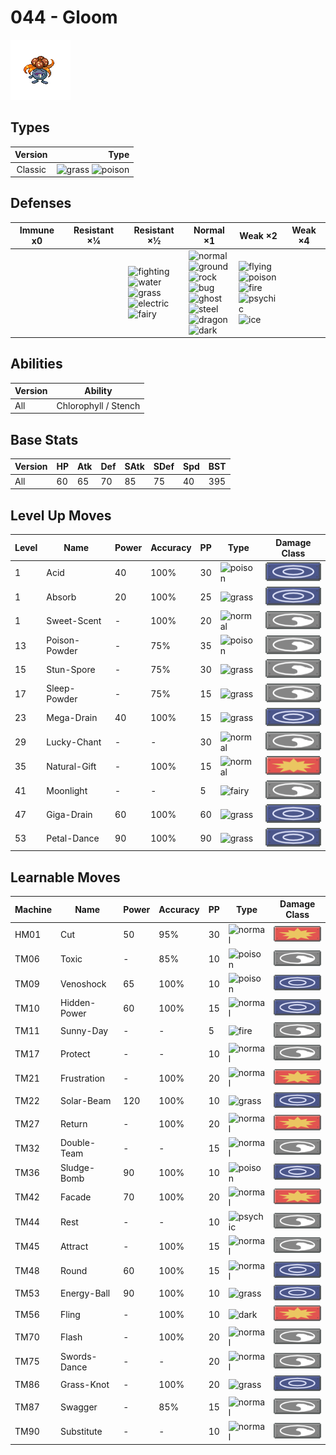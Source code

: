 # 044 - Gloom

![gloom](../img/pokemon/044.png)

## Types

| Version | Type                                                                |
| :-----: | ------------------------------------------------------------------: |
| Classic | ![grass](../img/types/grass.png) ![poison](../img/types/poison.png) |

## Defenses

| Immune x0 | Resistant ×¼ | Resistant ×½                                                                                                                                                                                     | Normal ×1                                                                                                                                                                                                                                                                                         | Weak ×2                                                                                                                                                                                | Weak ×4 |
| --------- | ------------ | ------------------------------------------------------------------------------------------------------------------------------------------------------------------------------------------------ | ------------------------------------------------------------------------------------------------------------------------------------------------------------------------------------------------------------------------------------------------------------------------------------------------- | -------------------------------------------------------------------------------------------------------------------------------------------------------------------------------------- | ------- |
|           |              | ![fighting](../img/types/fighting.png)<br/>![water](../img/types/water.png)<br/>![grass](../img/types/grass.png)<br/>![electric](../img/types/electric.png)<br/>![fairy](../img/types/fairy.png) | ![normal](../img/types/normal.png)<br/>![ground](../img/types/ground.png)<br/>![rock](../img/types/rock.png)<br/>![bug](../img/types/bug.png)<br/>![ghost](../img/types/ghost.png)<br/>![steel](../img/types/steel.png)<br/>![dragon](../img/types/dragon.png)<br/>![dark](../img/types/dark.png) | ![flying](../img/types/flying.png)<br/>![poison](../img/types/poison.png)<br/>![fire](../img/types/fire.png)<br/>![psychic](../img/types/psychic.png)<br/>![ice](../img/types/ice.png) |         |

## Abilities

| Version | Ability              |
| ------- | -------------------- |
| All     | Chlorophyll / Stench |

## Base Stats

| Version | HP | Atk | Def | SAtk | SDef | Spd | BST |
| ------- | -- | --- | --- | ---- | ---- | --- | --- |
| All     | 60 | 65  | 70  | 85   | 75   | 40  | 395 |

## Level Up Moves

| Level | Name          | Power | Accuracy | PP | Type                               | Damage Class                           |
| ----- | ------------- | ----- | -------- | -- | ---------------------------------- | -------------------------------------- |
| 1     | Acid          | 40    | 100%     | 30 | ![poison](../img/types/poison.png) | ![special](../img/types/special.png)   |
| 1     | Absorb        | 20    | 100%     | 25 | ![grass](../img/types/grass.png)   | ![special](../img/types/special.png)   |
| 1     | Sweet-Scent   | -     | 100%     | 20 | ![normal](../img/types/normal.png) | ![status](../img/types/status.png)     |
| 13    | Poison-Powder | -     | 75%      | 35 | ![poison](../img/types/poison.png) | ![status](../img/types/status.png)     |
| 15    | Stun-Spore    | -     | 75%      | 30 | ![grass](../img/types/grass.png)   | ![status](../img/types/status.png)     |
| 17    | Sleep-Powder  | -     | 75%      | 15 | ![grass](../img/types/grass.png)   | ![status](../img/types/status.png)     |
| 23    | Mega-Drain    | 40    | 100%     | 15 | ![grass](../img/types/grass.png)   | ![special](../img/types/special.png)   |
| 29    | Lucky-Chant   | -     | -        | 30 | ![normal](../img/types/normal.png) | ![status](../img/types/status.png)     |
| 35    | Natural-Gift  | -     | 100%     | 15 | ![normal](../img/types/normal.png) | ![physical](../img/types/physical.png) |
| 41    | Moonlight     | -     | -        | 5  | ![fairy](../img/types/fairy.png)   | ![status](../img/types/status.png)     |
| 47    | Giga-Drain    | 60    | 100%     | 60 | ![grass](../img/types/grass.png)   | ![special](../img/types/special.png)   |
| 53    | Petal-Dance   | 90    | 100%     | 90 | ![grass](../img/types/grass.png)   | ![special](../img/types/special.png)   |

## Learnable Moves

| Machine | Name         | Power | Accuracy | PP | Type                                 | Damage Class                           |
| ------- | ------------ | ----- | -------- | -- | ------------------------------------ | -------------------------------------- |
| HM01    | Cut          | 50    | 95%      | 30 | ![normal](../img/types/normal.png)   | ![physical](../img/types/physical.png) |
| TM06    | Toxic        | -     | 85%      | 10 | ![poison](../img/types/poison.png)   | ![status](../img/types/status.png)     |
| TM09    | Venoshock    | 65    | 100%     | 10 | ![poison](../img/types/poison.png)   | ![special](../img/types/special.png)   |
| TM10    | Hidden-Power | 60    | 100%     | 15 | ![normal](../img/types/normal.png)   | ![special](../img/types/special.png)   |
| TM11    | Sunny-Day    | -     | -        | 5  | ![fire](../img/types/fire.png)       | ![status](../img/types/status.png)     |
| TM17    | Protect      | -     | -        | 10 | ![normal](../img/types/normal.png)   | ![status](../img/types/status.png)     |
| TM21    | Frustration  | -     | 100%     | 20 | ![normal](../img/types/normal.png)   | ![physical](../img/types/physical.png) |
| TM22    | Solar-Beam   | 120   | 100%     | 10 | ![grass](../img/types/grass.png)     | ![special](../img/types/special.png)   |
| TM27    | Return       | -     | 100%     | 20 | ![normal](../img/types/normal.png)   | ![physical](../img/types/physical.png) |
| TM32    | Double-Team  | -     | -        | 15 | ![normal](../img/types/normal.png)   | ![status](../img/types/status.png)     |
| TM36    | Sludge-Bomb  | 90    | 100%     | 10 | ![poison](../img/types/poison.png)   | ![special](../img/types/special.png)   |
| TM42    | Facade       | 70    | 100%     | 20 | ![normal](../img/types/normal.png)   | ![physical](../img/types/physical.png) |
| TM44    | Rest         | -     | -        | 10 | ![psychic](../img/types/psychic.png) | ![status](../img/types/status.png)     |
| TM45    | Attract      | -     | 100%     | 15 | ![normal](../img/types/normal.png)   | ![status](../img/types/status.png)     |
| TM48    | Round        | 60    | 100%     | 15 | ![normal](../img/types/normal.png)   | ![special](../img/types/special.png)   |
| TM53    | Energy-Ball  | 90    | 100%     | 10 | ![grass](../img/types/grass.png)     | ![special](../img/types/special.png)   |
| TM56    | Fling        | -     | 100%     | 10 | ![dark](../img/types/dark.png)       | ![physical](../img/types/physical.png) |
| TM70    | Flash        | -     | 100%     | 20 | ![normal](../img/types/normal.png)   | ![status](../img/types/status.png)     |
| TM75    | Swords-Dance | -     | -        | 20 | ![normal](../img/types/normal.png)   | ![status](../img/types/status.png)     |
| TM86    | Grass-Knot   | -     | 100%     | 20 | ![grass](../img/types/grass.png)     | ![special](../img/types/special.png)   |
| TM87    | Swagger      | -     | 85%      | 15 | ![normal](../img/types/normal.png)   | ![status](../img/types/status.png)     |
| TM90    | Substitute   | -     | -        | 10 | ![normal](../img/types/normal.png)   | ![status](../img/types/status.png)     |